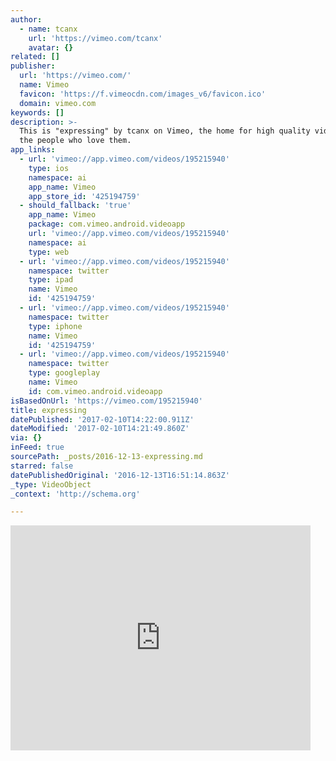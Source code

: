 ```yaml
---
author:
  - name: tcanx
    url: 'https://vimeo.com/tcanx'
    avatar: {}
related: []
publisher:
  url: 'https://vimeo.com/'
  name: Vimeo
  favicon: 'https://f.vimeocdn.com/images_v6/favicon.ico'
  domain: vimeo.com
keywords: []
description: >-
  This is "expressing" by tcanx on Vimeo, the home for high quality videos and
  the people who love them.
app_links:
  - url: 'vimeo://app.vimeo.com/videos/195215940'
    type: ios
    namespace: ai
    app_name: Vimeo
    app_store_id: '425194759'
  - should_fallback: 'true'
    app_name: Vimeo
    package: com.vimeo.android.videoapp
    url: 'vimeo://app.vimeo.com/videos/195215940'
    namespace: ai
    type: web
  - url: 'vimeo://app.vimeo.com/videos/195215940'
    namespace: twitter
    type: ipad
    name: Vimeo
    id: '425194759'
  - url: 'vimeo://app.vimeo.com/videos/195215940'
    namespace: twitter
    type: iphone
    name: Vimeo
    id: '425194759'
  - url: 'vimeo://app.vimeo.com/videos/195215940'
    namespace: twitter
    type: googleplay
    name: Vimeo
    id: com.vimeo.android.videoapp
isBasedOnUrl: 'https://vimeo.com/195215940'
title: expressing
datePublished: '2017-02-10T14:22:00.911Z'
dateModified: '2017-02-10T14:21:49.860Z'
via: {}
inFeed: true
sourcePath: _posts/2016-12-13-expressing.md
starred: false
datePublishedOriginal: '2016-12-13T16:51:14.863Z'
_type: VideoObject
_context: 'http://schema.org'

---
```

<iframe src="https://cdn.embedly.com/widgets/media.html?src=https%3A%2F%2Fplayer.vimeo.com%2Fvideo%2F195215940&amp;url=https%3A%2F%2Fvimeo.com%2F195215940&amp;image=https%3A%2F%2Fi.vimeocdn.com%2Fvideo%2F607378535_295x166.jpg&amp;key=b7d04c9b404c499eba89ee7072e1c4f7&amp;type=text%2Fhtml&amp;schema=vimeo" width="480" height="360" scrolling="no" frameborder="0" allowfullscreen="" style=""></iframe>
